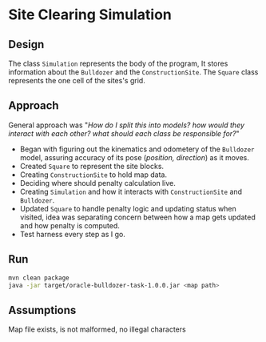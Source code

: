 # Site Clearing Simulation

## Design
The class `Simulation` represents the body of the program, It stores information about the `Bulldozer` and the `ConstructionSite`. The `Square` class represents the one cell of the sites's grid.

## Approach
General approach was "_How do I split this into models? how would they interact with each other? what should each class be responsible for?_"
- Began with figuring out the kinematics and odometery of the `Bulldozer` model, assuring accuracy of its pose (*position, direction*) as it moves.
- Created `Square` to represent the site blocks.
- Creating `ConstructionSite` to hold map data.
- Deciding where should penalty calculation live.
- Creating `Simulation` and how it interacts with `ConstructionSite` and `Bulldozer`.
- Updated `Square` to handle penalty logic and updating status when visited, idea was separating concern between how a map gets updated and how penalty is computed.
- Test harness every step as I go.

## Run
```bash
mvn clean package
java -jar target/oracle-bulldozer-task-1.0.0.jar <map path>
```


## Assumptions
Map file exists, is not malformed, no illegal characters
